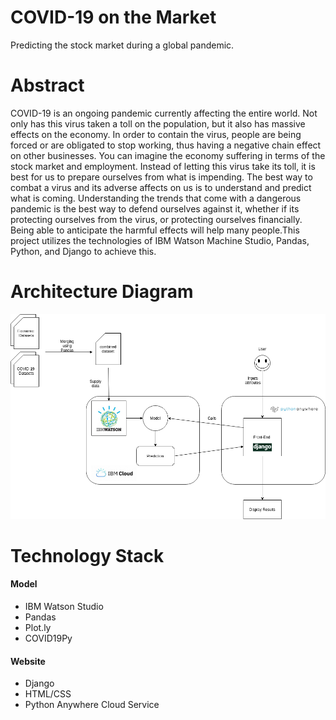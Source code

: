 # COVID-19 on the Market
Predicting the stock market during a global pandemic.
# Abstract
COVID-19 is an ongoing pandemic currently affecting the entire world. Not only has this virus taken a toll on the population, but it also has massive effects on the economy. In order to contain the virus, people are being forced or are obligated to stop working, thus having a negative chain effect on other businesses. You can imagine the economy suffering in terms of the stock market and employment. Instead of letting this virus take its toll, it is best for us to prepare ourselves from what is impending. The best way to combat a virus and its adverse affects on us is to understand and predict what is coming. Understanding the trends that come with a dangerous pandemic is the best way to defend ourselves against it, whether if its protecting ourselves from the virus, or protecting ourselves financially. Being able to anticipate the harmful effects will help many people.This project utilizes the technologies of IBM Watson Machine Studio, Pandas, Python, and Django to achieve this.
# Architecture Diagram

![Architecture](CMPE272_Architecture_4.png)

# Technology Stack
#### Model
- IBM Watson Studio
- Pandas
- Plot.ly
- COVID19Py

#### Website
- Django
- HTML/CSS
- Python Anywhere Cloud Service
